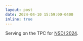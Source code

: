 ```yaml
---
layout: post
date: 2024-04-10 15:59:00-0400
inline: true
---
```


Serving on the TPC for [NSDI 2024](https://www.usenix.org/conference/nsdi25).